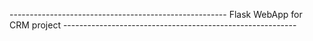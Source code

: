 ------------------------------------------------------ Flask WebApp for CRM project ----------------------------------------------------------

